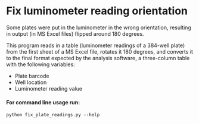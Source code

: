 # Fix luminometer reading orientation
Some plates were put in the luminometer in the wrong orientation, resulting in output (in MS Excel files) flipped around 180 degrees.

This program reads in a table (luminometer readings of a 384-well plate) from the first sheet of a MS Excel file, rotates it 180 degrees, and converts it to the final format expected by the analysis software, a three-column table with the following variables:

- Plate barcode
- Well location
- Luminometer reading value

#### For command line usage run:
```
python fix_plate_readings.py --help
```
